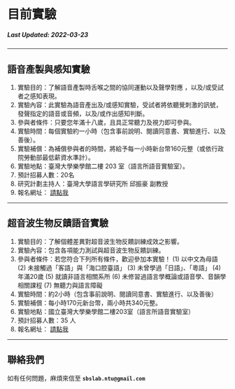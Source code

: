 # 目前實驗

##### Last Updated: 2022-03-23

---

## **語音產製與感知實驗**

1. 實驗目的：了解語音產製時舌喉之間的協同運動以及聲學對應 ，以及/或受試者之感知表現。
2. 實驗內容：此實驗為語音產出及/或感知實驗，受試者將依聽覺刺激的訊號，發聲指定的語音或音頻，以及/或作出感知判斷。
3. 參與者條件：只要您年滿十八歲，且具正常聽力及視力即可參與。
4. 實驗時間：每個實驗約一小時（包含事前說明、閱讀同意書、實驗進行、以及善後）。
5. 實驗補償：為補償參與者的時間，將給予每一小時新台幣160元整（或依行政院勞動部最低薪資水準計）。
6. 實驗地點：臺灣大學樂學館二樓 203 室（語言所語音實驗室）。
7. 預計招募人數：20名
8. 研究計劃主持人：臺灣大學語言學研究所  邱振豪  副教授
9. 報名網址： [請點我](https://forms.gle/pxCcLbHRRh523bG77)

---

## **超音波生物反饋語音實驗**

1. 實驗目的：了解個體差異對超音波生物反饋訓練成效之影響。
2. 實驗內容：包含各項能力測試與超音波生物反饋訓練。
3. 參與者條件：若您符合下列所有條件，歡迎參加本實驗！
   (1) 以中文為母語
   (2) 未接觸過「客語」與「海口腔臺語」
   (3) 未曾學過「日語」、「粵語」
   (4) 年滿20歲
   (5) 就讀非語言相關系所
   (6) 未修習過語言學概論或語音學、音韻學相關課程
   (7) 無聽力與語言障礙
4. 實驗時間：約2小時（包含事前說明、閱讀同意書、實驗進行、以及善後）
5. 實驗補償：每小時170元新台幣，兩小時共340元整。
6. 實驗地點：國立臺灣大學樂學館二樓203室（語言所語音實驗室）
7. 預計招募人數：35 人
8. 報名網址： [請點我](https://forms.gle/RkQcMBGc2yj6rdXT7)

---

## **聯絡我們**

如有任何問題，麻煩來信至 **`sbslab.ntu@gmail.com`**
